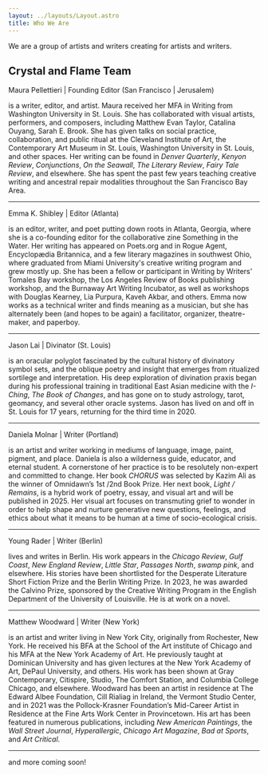 ```yaml
---
layout: ../layouts/Layout.astro
title: Who We Are
---
```


We are a group of artists and writers creating for artists and writers.

## Crystal and Flame Team

Maura Pellettieri | Founding Editor (San Francisco | Jerusalem)

is a writer, editor, and artist. Maura received her MFA in Writing from Washington University in St. Louis. She has collaborated with visual artists, performers, and composers, including Matthew Evan Taylor, Catalina Ouyang, Sarah E. Brook. She has given talks on social practice, collaboration, and public ritual at the Cleveland Institute of Art, the Contemporary Art Museum in St. Louis, Washington University in St. Louis, and other spaces. Her writing can be found in *Denver Quarterly*, *Kenyon Review*, *Conjunctions*, *On the Seawall*, *The Literary Review*, *Fairy Tale Review*, and elsewhere. She has spent the past few years teaching creative writing and ancestral repair modalities throughout the San Francisco Bay Area.

***

Emma K. Shibley | Editor (Atlanta)

is an editor, writer, and poet putting down roots in Atlanta, Georgia, where she is a co-founding editor for the collaborative zine Something in the Water. Her writing has appeared on Poets.org and in Rogue Agent, Encyclopædia Britannica, and a few literary magazines in southwest Ohio, where graduated from Miami University's creative writing program and grew mostly up. She has been a fellow or participant in Writing by Writers' Tomales Bay workshop, the Los Angeles Review of Books publishing workshop, and the Burnaway Art Writing Incubator, as well as workshops with Douglas Kearney, Lia Purpura, Kaveh Akbar, and others. Emma now works as a technical writer and finds meaning as a musician, but she has alternately been (and hopes to be again) a facilitator, organizer, theatre-maker, and paperboy.

***

Jason Lai | Divinator (St. Louis)

is an oracular polyglot fascinated by the cultural history of divinatory symbol sets, and the oblique poetry and insight that emerges from ritualized sortilege and interpretation. His deep exploration of divination praxis began during his professional training in traditional East Asian medicine with the *I-Ching*, *The Book of Changes*, and has gone on to study astrology, tarot, geomancy, and several other oracle systems. Jason has lived on and off in St. Louis for 17 years, returning for the third time in 2020.

***

Daniela Molnar | Writer (Portland)

is an artist and writer working in mediums of language, image, paint, pigment, and place. Daniela is also a wilderness guide, educator, and eternal student. A cornerstone of her practice is to be resolutely non-expert and committed to change. Her book *CHORUS* was selected by Kazim Ali as the winner of Omnidawn’s 1st /2nd Book Prize. Her next book, *Light / Remains*, is a hybrid work of poetry, essay, and visual art and will be published in 2025. Her visual art focuses on transmuting grief to wonder in order to help shape and nurture generative new questions, feelings, and ethics about what it means to be human at a time of socio-ecological crisis.

***

Young Rader | Writer (Berlin)

lives and writes in Berlin. His work appears in the *Chicago Review*, *Gulf Coast*, *New England Review*, *Little Star*, *Passages North*, *swamp pink*, and elsewhere. His stories have been shortlisted for the Desperate Literature Short Fiction Prize and the Berlin Writing Prize. In 2023, he was awarded the Calvino Prize, sponsored by the Creative Writing Program in the English Department of the University of Louisville. He is at work on a novel. 

***

Matthew Woodward | Writer (New York)

is an artist and writer living in New York City, originally from Rochester, New York. He received his BFA at the School of the Art institute of Chicago and his MFA at the New York Academy of Art. He previously taught at Dominican University and has given lectures at the New York Academy of Art, DePaul University, and others. His work has been shown at Gray Contemporary, Citispire, Studio, The Comfort Station, and Columbia College Chicago, and elsewhere. Woodward has been an artist in residence at The Edward Albee Foundation, Cill Rialiag in Ireland, the Vermont Studio Center, and in 2021 was the Pollock-Krasner Foundation’s Mid-Career Artist in Residence at the Fine Arts Work Center in Provincetown. His art has been featured in numerous publications, including *New American Paintings*, the *Wall Street Journal*, *Hyperallergic*, *Chicago Art Magazine*, *Bad at Sports*, and *Art Critical*.

***

and more coming soon!
